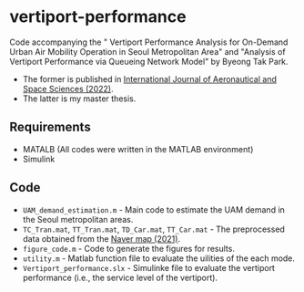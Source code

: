 # vertiport-performance
Code accompanying the " Vertiport Performance Analysis for On-Demand Urban Air Mobility Operation in Seoul Metropolitan Area" and "Analysis of Vertiport Performance via Queueing Network Model" by Byeong Tak Park. 

* The former is published in [International Journal of Aeronautical and Space Sciences (2022)](https://link.springer.com/article/10.1007/s42405-022-00505-z).
* The latter is my master thesis.

## Requirements

* MATALB (All codes were written in the MATLAB environment)
* Simulink

## Code

* ```UAM_demand_estimation.m``` - Main code to estimate the UAM demand in the Seoul metropolitan areas. 
* ```TC_Tran.mat```, ```TT_Tran.mat```, ```TD_Car.mat```, ```TT_Car.mat``` - The preprocessed data obtained from the [Naver map (2021)](https://map.naver.com/v5/). 
* ```figure_code.m``` - Code to generate the figures for results.
* ```utility.m``` - Matlab function file to evaluate the uilities of the each mode.
* ```Vertiport_performance.slx``` - Simulinke file to evaluate the vertiport performance (i.e., the service level of the vertiport).
